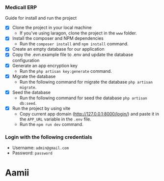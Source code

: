 ### Medicall ERP

Guide for install and run the project

- [x] Clone the project in your local machine
  - If you've using laragon, clone the project in the `www` folder.
- [x] Install the composer and NPM dependencies
  - Run the `composer install` and `npm install` command.
- [x] Create an empty database for our application
- [x] Copy the .evn.example file to .env and update the database configuration
- [x] Generate an app encryption key
  - Run the `php artisan key:generate` command.
- [x] Migrate the database
  - Run the following command for migrate the database `php artisan migrate`.
- [x] Seed the database
  - Run the following command for seed the database `php artisan db:seed`.
- [x] Run the project by using vite
  - Copy current app domain (<http://127.0.0.1:8000/login/>) and paste it in the `APP_URL` variable in the `.env` file.
  - Run the `npm run dev` command.

### Login with the following credentials

- Username: `admin@gmail.com`
- Password: `password`
# Aamii
